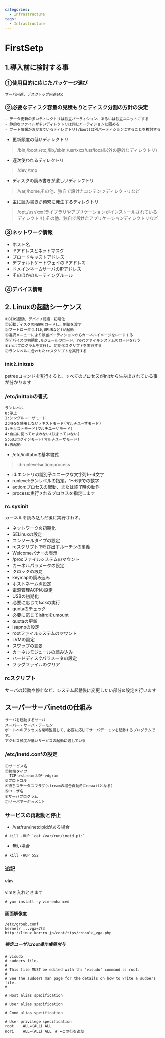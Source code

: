 ```yaml
---
categories:
  - Infrastructure
tags:
  - Infrastructure
---
```


# FirstSetp

## 1.導入前に検討する事

### ①使用目的に応じたパッケージ選び

    サーバ用途、デスクトップ用途etc

### ②必要なディスク容量の見積もりとディスク分割の方針の決定

    - データ更新の多いディレクトリは独立パーティション、あるいは独立ユニットにする
    - 静的なファイルが多いディレクトリは同じパーティションに固める
    - ブート情報がおかれているディレクトリ(/boot)は別パーティションにすることを検討する

- 更新頻度の低いディレクトリ
>/bin,/boot,/etc,/lib,/sbin,/usr/xxx(/usr/local以外の静的なディレクトリ)

- 逐次使われるディレクトリ
>/dev,/tmp

- ディスクの読み書きが激しいディレクトリ
>/var,/home,その他、独自で設けたコンテンツディレクトリなど

- 主に読み書きが頻繁に発生するディレクトリ
>/opt,/usr/xxx(ライブラリやアプリケーションがインストールされているディレクトリ),その他、独自で設けたアプリケーションディレクトリなど

### ③ネットワーク情報

 - ホスト名
 - IPアドレスとネットマスク
 - ブロードキャストアドレス
 - デフォルトゲートウェイのIPアドレス
 - ドメインネームサーバのIPアドレス
 - そのほかのルーティングルール

### ④デバイス情報

## 2. Linuxの起動シーケンス

    ①BIOS起動、デバイス認識・初期化
    ②起動ディスクのMBRをロードし、制御を渡す
    ③ブートローダ(LILO,GRUBなど)が起動
    ④選択メニューにより該当パーティションからカーネルイメージをロードする
    ⑤デバイスの初期化,モジュールのロード、rootファイルシステムのロードを行う
    ⑥initプログラムを実行し、初期化スクリプトを実行する
    ⑦ランレベルに合わせたrcスクリプトを実行する

### initとinittab
pstreeコマンドを実行すると、すべてのプロセスがinitから生み出されている事が分かります

### /etc/inittabの書式

    ランレベル
    0:停止
    1:シングルユーザモード
    2:NFSを使用しないテキストモード(マルチユーザモード)
    3:テキストモード(マルチユーザモード)
    4:自由に使ってかまわない(決まっていない)
    5:GUIログインモード(マルチユーザモード)
    6:再起動

- /etc/inittabnの基本書式
>id:runlevel:action:process

- id:エントリの識別子ユニークな文字列1〜4文字
- runlevel:ランレベルの指定。1〜6までの数字
- action:プロセスの起動、または終了時の動作
- process:実行されるプロセスを指定します

### rc.sysinit

カーネルを読み込んだ後に実行される。

- ネットワークの初期化
- SELinuxの設定
- コンソールタイプの設定
- rcスクリプトで呼び出すルーチンの定義
- Welcomeバナーの表示
- /procファイルシステムのマウント
- カーネルパラメータの設定
- クロックの設定
- keymapの読み込み
- ホストネームの設定
- 電源管理ACPIの設定
- USBの初期化
- 必要に応じてfsckの実行
- quotaのチェック
- 必要に応じてinitrdをumount
- quotaの更新
- isapnpの設定
- rootファイルシステムのマウント
- LVMの設定
- スワップの設定
- カーネルモジュールの読み込み
- ハードディスクパラメータの設定
- フラグファイルのクリア

### rcスクリプト

サーバの起動や停止など、システム起動後に変更したい部分の設定を行います

## スーパーサーバinetdの仕組み

    サーバを起動するサーバ
    スーパー・サーバ・デーモン
    ポートへのアクセスを常時監視して、必要に応じてサーバデーモンを起動するプログラムです。
    アクセス頻度が低いサービスの起動に適している

### /etc/inetd.confの設定

    ①サービス名
    ②終端タイプ
      TCP->stream,UDP->dgram
    ③プロトコル
    ④待ちステータスフラグ(streamの場合自動的にnowaitとなる)
    ⑤ユーザ名
    ⑥サーバプログラム
    ⑦サーバアーギュメント

### サービスの再起動と停止

- /var/run/inetd.pidがある場合

```console
# kill -HUP `cat /var/run/inetd.pid`
```
- 無い場合

```console
# kill -HUP 552
```

### 追記

#### vim
vimを入れときます

```console
# yum install -y vim-enhanced
```

#### 画面解像度

```console
/etc/groub.conf
kernel/ ...vga=773
http://linux.kororo.jp/cont/tips/console_vga.php
```

##### 特定ユーザにroot操作権限付与

```console
# visudo
# sudoers file.
#
# This file MUST be edited with the 'visudo' command as root.
#
# See the sudoers man page for the details on how to write a sudoers file.
#

# Host alias specification

# User alias specification

# Cmnd alias specification

# User privilege specification
root    ALL=(ALL) ALL
nori    ALL=(ALL) ALL　# ←この行を追加
```
